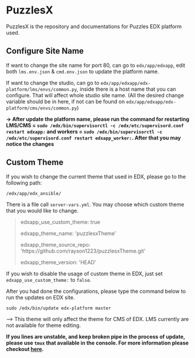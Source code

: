 PuzzlesX
========

PuzzlesX is the repository and documentations for Puzzles EDX platform used.

Configure Site Name
----------------------------

If want to change the site name for port 80, can go to `edx/app/edxapp`, edit both `lms.env.json` & `cmd.env.json` to update the platform name.

If want to change the studio, can go to `edx/app/edxapp/edx-platform/lms/envs/common.py`, inside there is a host name that you can configure. That will affect whole studio site name. (All the desired change variable should be in here, if not can be found on `edx/app/edxapp/edx-platform/cms/envs/common.py`)

**-> After update the platform name, please run the command for restarting LMS/CMS = `sudo /edx/bin/supervisorctl -c /edx/etc/supervisord.conf restart edxapp:` and workers = `sudo /edx/bin/supervisorctl -c /edx/etc/supervisord.conf restart edxapp_worker:`. After that you may notice the changes**

Custom Theme
--------------------

If you wish to change the current theme that used in EDX, please go to the following path:

`/edx/app/edx_ansible/`

There is a file call `server-vars.yml`. You may choose which custom theme that you would like to change. 

 <blockquote>
	<p>edxapp_use_custom_theme: true</p>
	<p>edxapp_theme_name: 'puzzlesxTheme'</p>
	<p>edxapp_theme_source_repo: 'https://github.com/rayson1223/puzzlesxTheme.git'</p>
	<p>edxapp_theme_version: 'HEAD'</p>
</blockquote>

If you wish to disable the usage of custom theme in EDX, just set `edxapp_use_custom_theme:` to `false`. 

After you had done the configurations, please type the command below to run the updates on EDX site.

`sudo /edx/bin/update edx-platform master`

--> This theme will only affect the theme for CMS of EDX. LMS currently are not available for theme editing. 

**If you lines are unstable, and keep broken pipe in the process of update, please use `tmux` that available in the console. For more information please checkout [here](https://gist.github.com/MohamedAlaa/2961058).**
